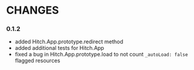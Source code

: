 CHANGES
=======


### 0.1.2
* added Hitch.App.prototype.redirect method
* added additional tests for Hitch.App
* fixed a bug in Hitch.App.prototype.load to not count `_autoLoad: false` flagged resources
